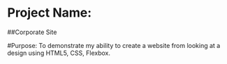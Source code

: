 # Project Name:
##Corporate Site

#Purpose:
To demonstrate my ability to create a website from looking at a design using HTML5, CSS, Flexbox.